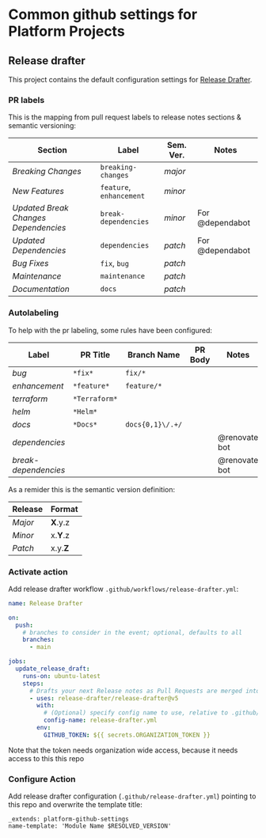 # Common github settings for Platform Projects

## Release drafter
This project contains the default configuration settings for [Release Drafter](https://github.com/marketplace/actions/release-drafter).

### PR labels

This is the mapping from pull request labels to release notes sections & semantic versioning:

|Section|Label|Sem. Ver.| Notes|
|-------|-----|---------|------|
|*Breaking Changes*|`breaking-changes`| *major*
|*New Features*|`feature`, `enhancement`| *minor*
|*Updated Break Changes Dependencies*|`break-dependencies`|*minor*| For @dependabot
|*Updated Dependencies*|`dependencies`|*patch*| For @dependabot
|*Bug Fixes*|`fix`, `bug`| *patch*
|*Maintenance*|`maintenance`| *patch*
|*Documentation*|`docs`| *patch*

### Autolabeling

To help with the pr labeling, some rules have been configured:

| Label | PR Title| Branch Name | PR Body | Notes|
|-------|---------|-------------|---------|------|
|*bug*|`*fix*`|`fix/*`||
|*enhancement*|`*feature*` | `feature/*` | |
|*terraform*|`*Terraform*`|||
|*helm*|`*Helm*`|||
|*docs*|`*Docs*`|`docs{0,1}\/.+/`||
|*dependencies*||||@renovate bot
|*break-dependencies*||||@renovate bot

As a remider this is the semantic version definition:

|Release|Format|
|-------|------|
|*Major*|**X**.y.z|
|*Minor*|x.**Y**.z|
|*Patch*|x.y.**Z**|

### Activate action
Add release drafter workflow `.github/workflows/release-drafter.yml`:
```yaml
name: Release Drafter

on:
  push:
    # branches to consider in the event; optional, defaults to all
    branches:
      - main

jobs:
  update_release_draft:
    runs-on: ubuntu-latest
    steps:
      # Drafts your next Release notes as Pull Requests are merged into "master"
      - uses: release-drafter/release-drafter@v5
        with:
          # (Optional) specify config name to use, relative to .github/. Default: release-drafter.yml
          config-name: release-drafter.yml
        env:
          GITHUB_TOKEN: ${{ secrets.ORGANIZATION_TOKEN }}
```

Note that the token needs organization wide access, because it needs access to this this repo

### Configure Action
Add release drafter configuration (`.github/release-drafter.yml`) pointing to this repo and overwrite the template title:
```
_extends: platform-github-settings
name-template: 'Module Name $RESOLVED_VERSION'
```
